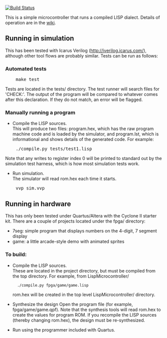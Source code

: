 [![Build Status](https://travis-ci.org/jbush001/LispMicrocontroller.svg?branch=master)](https://travis-ci.org/jbush001/LispMicrocontroller)

This is a simple microcontroller that runs a compiled LISP dialect.  Details of operation are in the [wiki](https://github.com/jbush001/LispMicrocontroller/wiki).

## Running in simulation

This has been tested with Icarus Verilog (http://iverilog.icarus.com/), although other tool flows are probably similar.  Tests can be run as follows:

### Automated tests

<pre>
    make test 
</pre>

Tests are located in the tests/ directory.  The test runner will search files for 'CHECK:'.  The output of the program will be compared to whatever comes after this declaration.  If they do not match, an error will be flagged.

### Manually running a program

* Compile the LISP sources.  
This will produce two files: program.hex, which has the raw program machine code and is loaded by the simulator, and program.lst, which is informational and shows details of the generated code.  For example:

<pre>
    ./compile.py tests/test1.lisp
</pre>

Note that any writes to register index 0 will be printed to standard out by the simulation test harness, which is how most simulation tests work.

* Run simulation.  
The simulator will read rom.hex each time it starts.

<pre>
    vvp sim.vvp
</pre>

## Running in hardware

This has only been tested under Quartus/Altera with the Cyclone II starter kit.  There are a couple of projects located 
under the fpga/ directory:
  - 7seg: simple program that displays numbers on the 4-digit, 7 segment display
  - game: a little arcade-style demo with animated sprites

### To build:

* Compile the LISP sources.  
These are located in the project directory, but must be compiled from the top directory.
For example, from LispMicrocontroller/

        ./compile.py fpga/game/game.lisp

    rom.hex will be created in the top level LispMicrocontroller/ directory.

* Synthesize the design 
Open the program file (for example, fpga/game/game.qpf).  Note that the synthesis tools will 
read rom.hex to create the values for program ROM.  If you recompile the LISP sources (thereby changing rom.hex), the design must be re-synthesized.

* Run using the programmer included with Quartus.


